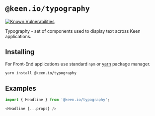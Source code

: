 # `@keen.io/typography`

[![Known Vulnerabilities](https://snyk.io/test/github/keen/keen/badge.svg?targetFile=packages/typography/package.json)](https://snyk.io/test/github/keen/keen?targetFile=packages/typography/package.json)

Typography - set of components used to display text across Keen applications.

## Installing

For Front-End applications use standard `npm` or [yarn](https://yarnpkg.com/lang/en/) package manager.

```sh
yarn install @keen.io/typography
```

## Examples

```js
import { Headline } from '@keen.io/typography';

<Headline {...props} />
```
